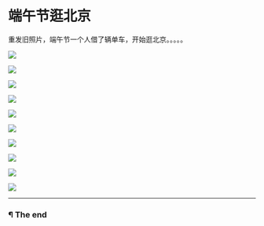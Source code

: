 # 端午节逛北京

重发旧照片，端午节一个人借了辆单车，开始逛北京。。。。。

![](https://github.com/d0u9/blog/blob/eb9209d53aa26a543ba3e1bcc4b5484827d0bdf3/pics/2015-B/2015-08-25/Image00001.jpg)

![](https://github.com/d0u9/blog/blob/eb9209d53aa26a543ba3e1bcc4b5484827d0bdf3/pics/2015-B/2015-08-25/Image00002.jpg)

![](https://github.com/d0u9/blog/blob/eb9209d53aa26a543ba3e1bcc4b5484827d0bdf3/pics/2015-B/2015-08-25/Image00003.jpg)

![](https://github.com/d0u9/blog/blob/eb9209d53aa26a543ba3e1bcc4b5484827d0bdf3/pics/2015-B/2015-08-25/Image00004.jpg)

![](https://github.com/d0u9/blog/blob/eb9209d53aa26a543ba3e1bcc4b5484827d0bdf3/pics/2015-B/2015-08-25/Image00005.jpg)

![](https://github.com/d0u9/blog/blob/eb9209d53aa26a543ba3e1bcc4b5484827d0bdf3/pics/2015-B/2015-08-25/Image00006.jpg)

![](https://github.com/d0u9/blog/blob/eb9209d53aa26a543ba3e1bcc4b5484827d0bdf3/pics/2015-B/2015-08-25/Image00007.jpg)

![](http://7xis48.com1.z0.glb.clouddn.com/wp/album/2015-06-20-%E7%AB%AF%E5%8D%88%E8%8A%82/Image00008.jpg)

![](http://7xis48.com1.z0.glb.clouddn.com/wp/album/2015-06-20-%E7%AB%AF%E5%8D%88%E8%8A%82/Image00009.jpg)

![](http://7xis48.com1.z0.glb.clouddn.com/wp/album/2015-06-20-%E7%AB%AF%E5%8D%88%E8%8A%82/Image00010.jpg)

---

### ¶ The end

